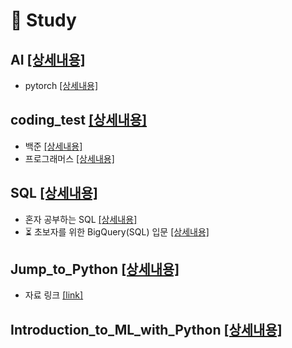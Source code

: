 # 📖 Study
## AI [[상세내용]](https://github.com/kbjung/Study/tree/main/AI)
+ pytorch [[상세내용]](https://github.com/kbjung/Study/blob/main/AI/README.md)

## coding_test [[상세내용]](https://github.com/kbjung/Study/tree/main/coding_test#readme)
+ 백준 [[상세내용]](https://github.com/kbjung/Study/tree/main/coding_test/baekjoon#readme)
+ 프로그래머스 [[상세내용]](https://github.com/kbjung/Study/tree/main/coding_test/programmers#readme)

## SQL [[상세내용]](https://github.com/kbjung/study/tree/main/SQL#readme)
+ 혼자 공부하는 SQL [[상세내용]](https://github.com/kbjung/Study/tree/main/SQL/MySQL#readme)
+ ⏳ 초보자를 위한 BigQuery(SQL) 입문 [[상세내용]](https://github.com/kbjung/Study/tree/main/SQL/BigQuery/Inflearn/beginner#readme)
  
## Jump_to_Python [[상세내용]](https://github.com/kbjung/Study/tree/main/Jump_to_Python#readme)
+ 자료 링크 [[link]](https://wikidocs.net/book/1)

## Introduction_to_ML_with_Python [[상세내용]](https://github.com/kbjung/Study/tree/main/Introduction_to_ML_with_Python#readme)
